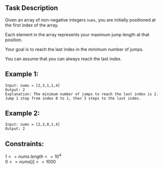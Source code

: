 ## Task Description
Given an array of non-negative integers `nums`, you are initially positioned at the first index of the array.

Each element in the array represents your maximum jump length at that position.

Your goal is to reach the last index in the minimum number of jumps.

You can assume that you can always reach the last index.

 

## Example 1:
```
Input: nums = [2,3,1,1,4]
Output: 2
Explanation: The minimum number of jumps to reach the last index is 2. Jump 1 step from index 0 to 1, then 3 steps to the last index.
```
## Example 2:
```
Input: nums = [2,3,0,1,4]
Output: 2
```

## Constraints:

$1 <= nums.length <= 10^4$  
$0 <= nums[i] <= 1000$

